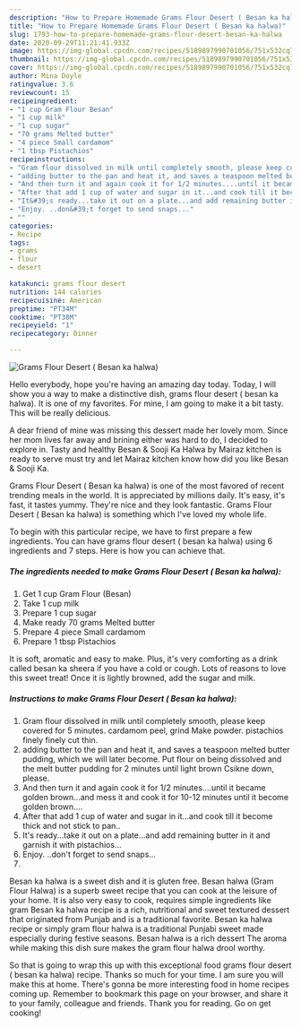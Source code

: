 ```yaml
---
description: "How to Prepare Homemade Grams Flour Desert ( Besan ka halwa)"
title: "How to Prepare Homemade Grams Flour Desert ( Besan ka halwa)"
slug: 1793-how-to-prepare-homemade-grams-flour-desert-besan-ka-halwa
date: 2020-09-29T11:21:41.933Z
image: https://img-global.cpcdn.com/recipes/5189897990701056/751x532cq70/grams-flour-desert-besan-ka-halwa-recipe-main-photo.jpg
thumbnail: https://img-global.cpcdn.com/recipes/5189897990701056/751x532cq70/grams-flour-desert-besan-ka-halwa-recipe-main-photo.jpg
cover: https://img-global.cpcdn.com/recipes/5189897990701056/751x532cq70/grams-flour-desert-besan-ka-halwa-recipe-main-photo.jpg
author: Mina Doyle
ratingvalue: 3.6
reviewcount: 15
recipeingredient:
- "1 cup Gram Flour Besan"
- "1 cup milk"
- "1 cup sugar"
- "70 grams Melted butter"
- "4 piece Small cardamom"
- "1 tbsp Pistachios"
recipeinstructions:
- "Gram flour dissolved in milk until completely smooth, please keep covered for 5 minutes. cardamom peel, grind Make powder. pistachios finely finely cut thin."
- "adding butter to the pan and heat it, and saves a teaspoon melted butter pudding, which we will later become. Put flour on being dissolved and the melt butter pudding for 2 minutes until light brown Csikne down, please."
- "And then turn it and again cook it for 1/2 minutes....until it became golden brown...and mess it and cook it for 10-12 minutes until it become golden brown...."
- "After that add 1 cup of water and sugar in it...and cook till it become thick and not stick to pan.."
- "It&#39;s ready...take it out on a plate...and add remaining butter in it and garnish it with pistachios..."
- "Enjoy. ..don&#39;t forget to send snaps..."
- ""
categories:
- Recipe
tags:
- grams
- flour
- desert

katakunci: grams flour desert 
nutrition: 144 calories
recipecuisine: American
preptime: "PT34M"
cooktime: "PT38M"
recipeyield: "1"
recipecategory: Dinner

---
```



![Grams Flour Desert ( Besan ka halwa)](https://img-global.cpcdn.com/recipes/5189897990701056/751x532cq70/grams-flour-desert-besan-ka-halwa-recipe-main-photo.jpg)

Hello everybody, hope you're having an amazing day today. Today, I will show you a way to make a distinctive dish, grams flour desert ( besan ka halwa). It is one of my favorites. For mine, I am going to make it a bit tasty. This will be really delicious.

A dear friend of mine was missing this dessert made her lovely mom. Since her mom lives far away and brining either was hard to do, I decided to explore in. Tasty and healthy Besan &amp; Sooji Ka Halwa by Mairaz kitchen is ready to serve must try and let Mairaz kitchen know how did you like Besan &amp; Sooji Ka.

Grams Flour Desert ( Besan ka halwa) is one of the most favored of recent trending meals in the world. It is appreciated by millions daily. It's easy, it's fast, it tastes yummy. They're nice and they look fantastic. Grams Flour Desert ( Besan ka halwa) is something which I've loved my whole life.


To begin with this particular recipe, we have to first prepare a few ingredients. You can have grams flour desert ( besan ka halwa) using 6 ingredients and 7 steps. Here is how you can achieve that.

<!--inarticleads1-->

##### The ingredients needed to make Grams Flour Desert ( Besan ka halwa):

1. Get 1 cup Gram Flour (Besan)
1. Take 1 cup milk
1. Prepare 1 cup sugar
1. Make ready 70 grams Melted butter
1. Prepare 4 piece Small cardamom
1. Prepare 1 tbsp Pistachios


It is soft, aromatic and easy to make. Plus, it&#39;s very comforting as a drink called besan ka sheera if you have a cold or cough. Lots of reasons to love this sweet treat! Once it is lightly browned, add the sugar and milk. 

<!--inarticleads2-->

##### Instructions to make Grams Flour Desert ( Besan ka halwa):

1. Gram flour dissolved in milk until completely smooth, please keep covered for 5 minutes. cardamom peel, grind Make powder. pistachios finely finely cut thin.
1. adding butter to the pan and heat it, and saves a teaspoon melted butter pudding, which we will later become. Put flour on being dissolved and the melt butter pudding for 2 minutes until light brown Csikne down, please.
1. And then turn it and again cook it for 1/2 minutes....until it became golden brown...and mess it and cook it for 10-12 minutes until it become golden brown....
1. After that add 1 cup of water and sugar in it...and cook till it become thick and not stick to pan..
1. It&#39;s ready...take it out on a plate...and add remaining butter in it and garnish it with pistachios...
1. Enjoy. ..don&#39;t forget to send snaps...
1. 


Besan ka halwa is a sweet dish and it is gluten free. Besan halwa (Gram Flour Halwa) is a superb sweet recipe that you can cook at the leisure of your home. It is also very easy to cook, requires simple ingredients like gram Besan ka halwa recipe is a rich, nutritional and sweet textured dessert that originated from Punjab and is a traditional favorite. Besan ka halwa recipe or simply gram flour halwa is a traditional Punjabi sweet made especially during festive seasons. Besan halwa is a rich dessert The aroma while making this dish sure makes the gram flour halwa drool worthy. 

So that is going to wrap this up with this exceptional food grams flour desert ( besan ka halwa) recipe. Thanks so much for your time. I am sure you will make this at home. There's gonna be more interesting food in home recipes coming up. Remember to bookmark this page on your browser, and share it to your family, colleague and friends. Thank you for reading. Go on get cooking!
